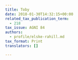```yaml
---
title: Toby
date: 2018-01-30T14:32:15+00:00
related_tax_publication_term:
  - 218
tax_issue: AGNI 84
authors:
  - profile/elske-rahill.md
tax_format: Print
translators: []

---
```

